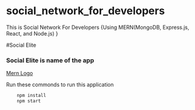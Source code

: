 # social_network_for_developers

This is Social Network For Developers {Using MERN(MongoDB, Express.js, React, and Node.js) }

#Social Elite

### Social Elite is name of the app

[Mern Logo](https://scotch-res.cloudinary.com/image/upload/dpr_3,w_350,q_auto:good,f_auto/v1540545426/tzs50mjrlopv85r3qjpq.jpg)

Run these commonds to run this application

```bash
    npm install
    npm start
```
